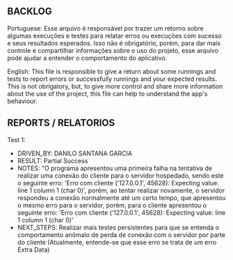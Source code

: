 ## BACKLOG

Portuguese:
Esse arquivo é responsável por trazer um retorno sobre algumas execuções e testes para relatar erros ou execuções com sucesso e seus resultados esperados.
Isso não é obrigatório, porém, para dar mais controle e compartilhar informações sobre o uso do projeto, esse arquivo pode ajudar a entender o comportamento do aplicativo.

English:
This file is responsible to give a return about some runnings and tests to report errors or successfully runnings and your expected results.
This is not obrigatory, but, to give more control and share more information about the use of the project, this file can help to understand the app's behaviour.

## REPORTS / RELATORIOS

Test 1:
- DRIVEN_BY: DANILO SANTANA GARCIA
- RESULT: Partial Success
- NOTES: "O programa apresentou uma primeira falha na tentativa de realizar uma conexão do cliente para o servidor hospedado, sendo este o seguinte erro: 'Erro com cliente ('127.0.0.1', 45628): Expecting value: line 1 column 1 (char 0)', porém, ao tentar realizar novamente, o servidor respondeu a conexão normalmente até um certo tempo, que apresentou o mesmo erro para o servidor, porém, para o cliente apresentou o seguinte erro: 'Erro com cliente ('127.0.0.1', 45628): Expecting value: line 1 column 1 (char 0)'
- NEXT_STEPS: Realizar mais testes persistentes para que se entenda o comportamento anômalo de perda de conexão com o servidor por parte do cliente (Atualmente, entende-se que esse erro se trata de um erro Extra Data)